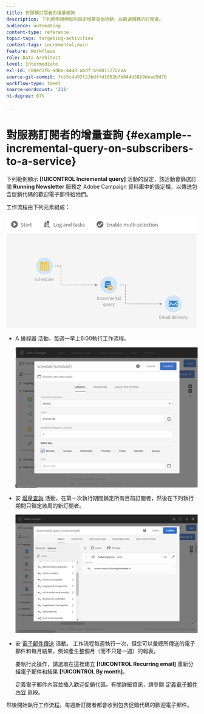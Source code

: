 ```yaml
---
title: 對服務訂閱者的增量查詢
description: 下列範例說明如何設定增量查詢活動，以篩選服務的訂閱者。
audience: automating
content-type: reference
topic-tags: targeting-activities
context-tags: incremental,main
feature: Workflows
role: Data Architect
level: Intermediate
exl-id: c80ed1f6-ad8a-4448-a6df-b9881327228a
source-git-commit: fcb5c4a92f23bdffd1082b7b044b5859dead9d70
workflow-type: tm+mt
source-wordcount: '211'
ht-degree: 67%

---
```


# 對服務訂閱者的增量查詢 {#example--incremental-query-on-subscribers-to-a-service}

下列範例顯示 **[!UICONTROL Incremental query]** 活動的設定，該活動會篩選訂閱 **Running Newsletter** 服務之 Adobe Campaign 資料庫中的設定檔，以傳送包含促銷代碼的歡迎電子郵件給他們。

工作流程由下列元素組成：

![](assets/incremental_query_example1.png)

* A [排程器](../../automating/using/scheduler.md) 活動，每週一早上6:00執行工作流程。

   ![](assets/incremental_query_example2.png)

* 安 [增量查詢](../../automating/using/incremental-query.md) 活動，在第一次執行期間鎖定所有目前訂閱者，然後在下列執行期間只鎖定該周的新訂閱者。

   ![](assets/incremental_query_example3.png)

* 安 [電子郵件傳送](../../automating/using/email-delivery.md) 活動。 工作流程每週執行一次，但您可以彙總所傳送的電子郵件和每月結果，例如產生整個月（而不只是一週）的報表。

   要執行此操作，請選取在這裡建立 **[!UICONTROL Recurring email]** 重新分組電子郵件和結果 **[!UICONTROL By month]**。

   定義電子郵件內容並插入歡迎促銷代碼。有關詳細資訊，請參閱 [定義電子郵件內容](../../designing/using/personalization.md) 區段。

然後開始執行工作流程。每週新訂閱者都會收到包含促銷代碼的歡迎電子郵件。
